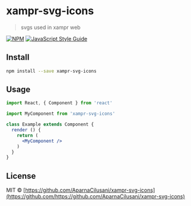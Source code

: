 # xampr-svg-icons

> svgs used in xampr web

[![NPM](https://img.shields.io/npm/v/xampr-svg-icons.svg)](https://www.npmjs.com/package/xampr-svg-icons) [![JavaScript Style Guide](https://img.shields.io/badge/code_style-standard-brightgreen.svg)](https://standardjs.com)

## Install

```bash
npm install --save xampr-svg-icons
```

## Usage

```jsx
import React, { Component } from 'react'

import MyComponent from 'xampr-svg-icons'

class Example extends Component {
  render () {
    return (
      <MyComponent />
    )
  }
}
```

## License

MIT © [https://github.com/AparnaCilusani/xampr-svg-icons](https://github.com/https://github.com/AparnaCilusani/xampr-svg-icons)
